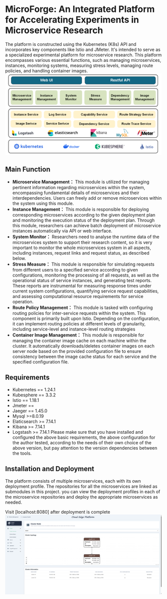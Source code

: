 # MicroForge: An Integrated Platform for Accelerating Experiments in Microservice Research

The platform is constructed using the Kubernetes (K8s) API and incorporates key components like Istio and JMeter. It's intended to serve as a specialized experimental platform for microservice research. This platform encompasses various essential functions, such as managing microservices, instances, monitoring systems, measuring stress levels, managing route policies, and handling container images.
![[Architectural Design of MicroForge]](pic/Pasted%20image%2020240528141215.png)
## Main Function

- **Microservice Management：** This module is utilized for managing pertinent information regarding microservices within the system, encompassing fundamental details of microservices and their interdependencies. Users can freely add or remove microservices within the system using this module.
- **Instance Management：** This module is responsible for deploying corresponding microservices according to the given deployment plan and monitoring the execution status of the deployment plan. Through this module, researchers can achieve batch deployment of microservice instances automatically via API or web interface.
- **System Monitor：** Researchers need to analyse the runtime data of the microservices system to support their research content, so it is very important to monitor the whole microservices system in all aspects, including instances, request links and request status, as described below.
- **Stress Measure：** This module is responsible for simulating requests from different users to a specified service according to given configurations, monitoring the processing of all requests, as well as the operational status of service instances, and generating test reports. These reports are instrumental for measuring response times under current system configurations, quantifying service request capabilities, and assessing computational resource requirements for service operation.
- **Route Policy Management：** This module is tasked with configuring routing policies for inter-service requests within the system. This component is primarily built upon Istio. Depending on the configuration, it can implement routing policies at different levels of granularity, including service-level and instance-level routing strategies
- **Container Image Management：** This module is responsible for managing the container image cache on each machine within the cluster. It automatically downloads/deletes container images on each server node based on the provided configuration file to ensure consistency between the image cache status for each service and the specified configuration file.
## Requirements
- Kubernetes == 1.24.1
- Kubesphere == 3.3.2
- Istio == 1.18.1
- Jmeter ==
- Jaeger == 1.45.0
- Mysql >=8.0.19
- Elaticsearch >= 7.14.1
- Kibana >= 7.14.1
- Logstash >= 7.14.1
  Please make sure that you have installed and configured the above basic requirements, the above configuration for the author tested, according to the needs of their own choice of the above version, but pay attention to the version dependencies between the tools.
## Installation and Deployment
The platform consists of multiple microservices, each with its own deployment profile. The repositories for all the microservices are linked as submodules in this project. you can view the deployment profiles in each of the microservice repositories and deploy the appropriate microservices as needed.

Visit [localhost:8080] after deployment is complete
![[FrontEnd]](pic/Pasted%20image%2020240528144229.png)